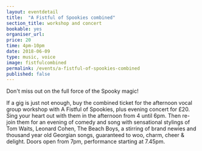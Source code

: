 ```yaml
---
layout: eventdetail
title:  "A Fistful of Spookies combined"
section_title: workshop and concert
bookable: yes
organiser_url:
price: 20
time: 4pm-10pm
date: 2018-06-09
type: music, voice
image: fistfulcombined
permalink: /events/a-fistful-of-spookies-combined
published: false
---
```


Don't miss out on the full force of the Spooky magic!


If a gig is just not enough, buy the combined ticket  for the afternoon vocal group workshop with A Fistful of Spookies, plus evening concert for £20. Sing your heart out with them in the afternoon from 4 until 6pm. Then re-join them for an evening of comedy and song with sensational stylings of Tom Waits, Leonard Cohen, The Beach Boys, a stirring of brand newies and thousand year old Georgian songs, guaranteed to woo, charm, cheer & delight. Doors open from 7pm, performance starting at 7.45pm.
